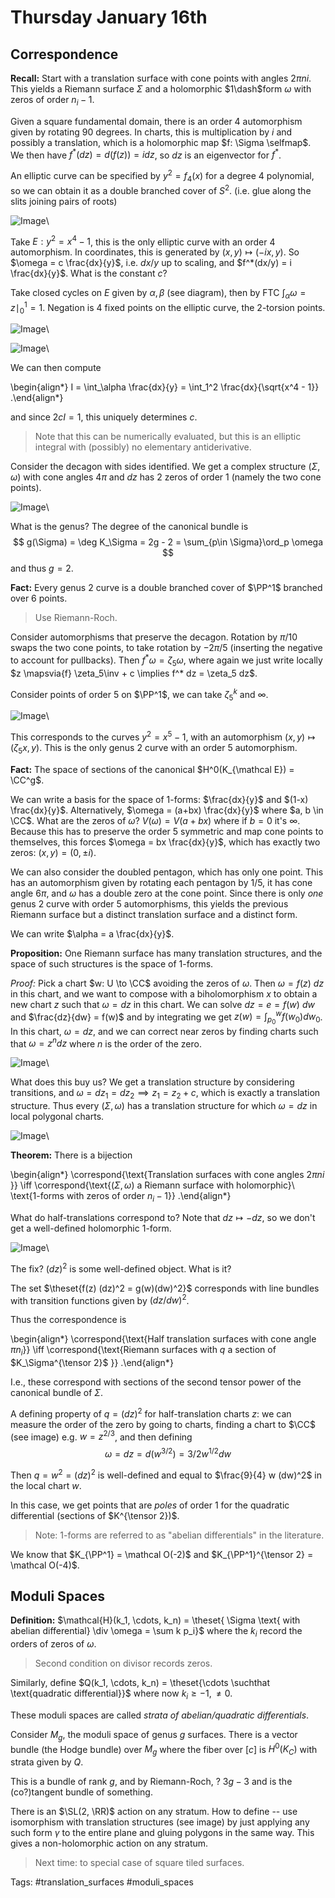 # Thursday January 16th

## Correspondence

**Recall:**
Start with a translation surface with cone points with angles $2\pi n i$.
This yields a Riemann surface $\Sigma$ and a holomorphic $1\dash$form $\omega$ with zeros of order $n_i -1$.

Given a square fundamental domain, there is an order 4 automorphism given by rotating 90 degrees.
In charts, this is multiplication by $i$ and possibly a translation, which is a holomorphic map $f: \Sigma \selfmap$.
We then have $f^*(dz) = d(f(z)) = idz$, so $dz$ is an eigenvector for $f^*$.

An elliptic curve can be specified by $y^2 = f_4(x)$ for a degree 4 polynomial, so we can obtain it as a double branched cover of $S^2$.
(i.e. glue along the slits joining pairs of roots)

![Image](figures/2020-01-22-21:56.png)\

Take $E : y^2 = x^4 - 1$, this is the only elliptic curve with an order 4 automorphism.
In coordinates, this is generated by $(x, y) \mapsto (-ix ,y)$.
So $\omega = c \frac{dx}{y}$, i.e. $dx/y$ up to scaling, and $f^*(dx/y) = i \frac{dx}{y}$.
What is the constant $c$?

Take closed cycles on $E$ given by $\alpha, \beta$ (see diagram), then by FTC $\int_\alpha \omega = z \mid_0^1 = 1$.
Negation is 4 fixed points on the elliptic curve, the 2-torsion points.

![Image](figures/2020-01-22-21:55.png)\

![Image](figures/2020-01-22-21:57.png)\

We can then compute

\begin{align*}
I = \int_\alpha  \frac{dx}{y} = \int_1^2 \frac{dx}{\sqrt{x^4 - 1}} 
.\end{align*}

and since $2c I = 1$, this uniquely determines $c$.

> Note that this can be numerically evaluated, but this is an elliptic integral with (possibly) no elementary antiderivative.

Consider the decagon with sides identified.
We get a complex structure $(\Sigma, \omega)$ with cone angles $4\pi$ and $dz$ has 2 zeros of order 1 (namely the two cone points).

![Image](figures/2020-01-22-21:58.png)\

What is the genus?
The degree of the canonical bundle is 
$$
g(\Sigma) = \deg K_\Sigma = 2g - 2 = \sum_{p\in \Sigma}\ord_p \omega
$$ 
and thus $g = 2$.

**Fact:**
Every genus 2 curve is a double branched cover of $\PP^1$ branched over 6 points.

> Use Riemann-Roch.

Consider automorphisms that preserve the decagon.
Rotation by $\pi/10$ swaps the two cone points, to take rotation by $-2\pi/5$ (inserting the negative to account for pullbacks).
Then $f^* \omega = \zeta_5 \omega$, where again we just write locally $z \mapsvia{f} \zeta_5\inv + c \implies f^* dz = \zeta_5 dz$.

Consider points of order $5$ on $\PP^1$, we can take $\zeta_5^k$ and $\infty$.

![Image](figures/2020-01-22-21:58.png)\

This corresponds to the curves $y^2 = x^5 - 1$, with an automorphism $(x, y) \mapsto (\zeta_5 x, y)$.
This is the only genus 2 curve with an order 5 automorphism.

**Fact:**
The space of sections of the canonical $H^0(K_{\mathcal E}) = \CC^g$.

We can write a basis for the space of 1-forms: $\frac{dx}{y}$ and $(1-x) \frac{dx}{y}$.
Alternatively, $\omega = (a+bx) \frac{dx}{y}$ where $a, b \in \CC$.
What are the zeros of $\omega$?
$V(\omega) = V(a + bx)$ where if $b=0$ it's $\infty$.
Because this has to preserve the order 5 symmetric and map cone points to themselves, this forces $\omega = bx \frac{dx}{y}$, which has exactly two zeros: $(x, y) = (0, \pm i)$.

We can also consider the doubled pentagon, which has only one point.
This has an automorphism given by rotating each pentagon by $1/5$, it has cone angle $6\pi$, and $\omega$ has a double zero at the cone point.
Since there is only *one* genus 2 curve with order 5 automorphisms, this yields the previous Riemann surface but a distinct translation surface and a distinct form.

We can write $\alpha = a \frac{dx}{y}$.

**Proposition:**
One Riemann surface has many translation structures, and the space of such structures is the space of 1-forms.

*Proof:*
Pick a chart $w: U \to \CC$ avoiding the zeros of $\omega$.
Then $\omega = f(z) ~dz$ in this chart, and we want to compose with a biholomorphism $x$ to obtain a new chart $z$ such that $\omega = dz$ in this chart.
We can solve $dz = e = f(w) ~dw$ and $\frac{dz}{dw} = f(w)$ and by integrating we get $z(w) = \int_{p_0}^w f(w_0) dw_0$.
In this chart, $\omega = dz$, and we can correct near zeros by finding charts such that $\omega = z^n dz$ where $n$ is the order of the zero.

![Image](figures/2020-01-22-21:59.png)\

What does this buy us?
We get a translation structure by considering transitions, and $\omega = dz_1 = dz_2 \implies z_1 = z_2 + c$, which is exactly a translation structure.
Thus every $(\Sigma, \omega)$ has a translation structure for which $\omega = dz$ in local polygonal charts.

![Image](figures/2020-01-22-22:00.png)\

**Theorem:**
There is a bijection 

\begin{align*}
\correspond{\text{Translation surfaces with cone angles $2\pi n i$ }} \iff
\correspond{\text{$(\Sigma, \omega)$ a Riemann surface with holomorphic}\\ \text{1-forms with zeros of order $n_i - 1$}}
.\end{align*}

What do half-translations correspond to?
Note that $dz \mapsto -dz$, so we don't get a well-defined holomorphic 1-form.

![Image](figures/2020-01-22-22:01.png)\

The fix? 
$(dz)^2$ is some well-defined object. 
What is it?

The set $\theset{f(z) (dz)^2 = g(w)(dw)^2}$ corresponds with line bundles with transition functions given by $(dz/dw)^2$.

Thus the correspondence is 

\begin{align*}
\correspond{\text{Half translation surfaces with cone angle $\pi n_i$}}
\iff
\correspond{\text{Riemann surfaces with $q$ a section of $K_\Sigma^{\tensor 2}$ }}
.\end{align*}

I.e., these correspond with sections of the second tensor power of the canonical bundle of $\Sigma$.

A defining property of $q = (dz)^2$ for half-translation charts $z$: we can measure the order of the zero by going to charts, finding a chart to $\CC$ (see image) e.g. $w = z^{2/3}$, and then defining 
$$
\omega = dz = d(w^{3/2}) = 3/2 w^{1/2} dw
$$

Then $q = w^2 = (dz)^2$ is well-defined and equal to $\frac{9}{4} w (dw)^2$ in the local chart $w$. 

In this case, we get points that are *poles* of order 1 for the quadratic differential (sections of $K^{\tensor 2})$.

> Note: 1-forms are referred to as "abelian differentials" in the literature.

We know that $K_{\PP^1} = \mathcal O(-2)$ and $K_{\PP^1}^{\tensor 2} = \mathcal O(-4)$.

## Moduli Spaces

**Definition:**
$\mathcal{H}(k_1, \cdots, k_n) = \theset{ \Sigma \text{ with abelian differential}  \div \omega = \sum k p_i}$ where the $k_i$ record the orders of zeros of $\omega$.

> Second condition on divisor records zeros.

Similarly, define $Q(k_1, \cdots, k_n) = \theset{\cdots \suchthat \text{quadratic differential}}$ where now $k_i \geq -1, \neq 0$.

These moduli spaces are called *strata of abelian/quadratic differentials*.

Consider $M_g$, the moduli space of genus $g$ surfaces.
There is a vector bundle (the Hodge bundle) over $M_g$ where the fiber over $[c]$ is $H^0(K_C)$ with strata given by $Q$.

This is a bundle of rank $g$, and by Riemann-Roch, ? $3g-3$ and is the (co?)tangent bundle of something.

There is an $\SL(2, \RR)$ action on any stratum.
How to define -- use isomorphism with translation structures (see image) by just applying any such form $\gamma$ to the entire plane and gluing polygons in the same way.
This gives a non-holomorphic action on any stratum.

> Next time: to special case of square tiled surfaces.

Tags: #translation_surfaces #moduli_spaces